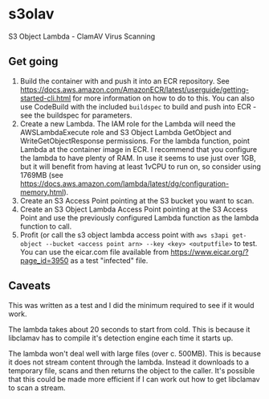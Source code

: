 s3olav
======

S3 Object Lambda - ClamAV Virus Scanning

Get going
---------

1. Build the container with and push it into an ECR repository. See https://docs.aws.amazon.com/AmazonECR/latest/userguide/getting-started-cli.html for more information on how to do to this. You can also use CodeBuild with the included `buildspec` to build and push into ECR - see the buildspec for parameters.
2. Create a new Lambda. The IAM role for the Lambda will need the AWSLambdaExecute role and S3 Object Lambda GetObject and WriteGetObjectResponse permissions. For the lambda function, point Lambda at the container image in ECR. I recommend that you configure the lambda to have plenty of RAM. In use it seems to use just over 1GB, but it will benefit from having at least 1vCPU to run on, so consider using 1769MB (see https://docs.aws.amazon.com/lambda/latest/dg/configuration-memory.html). 
3. Create an S3 Access Point pointing at the S3 bucket you want to scan.
4. Create an S3 Object Lambda Access Point pointing at the S3 Access Point and use the previously configured Lambda function as the lambda function to call.
5. Profit (or call the s3 object lambda access point with `aws s3api get-object --bucket <access point arn> --key <key> <outputfile>` to test. You can use the eicar.com file available from https://www.eicar.org/?page_id=3950 as a test "infected" file. 

Caveats
-------

This was written as a test and I did the minimum required to see if it would work. 

The lambda takes about 20 seconds to start from cold. This is because it libclamav has to compile it's detection engine each time it starts up.

The lambda won't deal well with large files (over c. 500MB). This is because it does not stream content through the lambda. Instead it downloads to a temporary file, scans and then returns the object to the caller. It's possible that this could be made more efficient if I can work out how to get libclamav to scan a stream.


